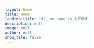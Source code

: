 ```yaml
---
layout: home
title: Home
landing-title: 'Hi, my name is AUTOMI'
description: null
image: null
author: null
show_tile: false
---
```

